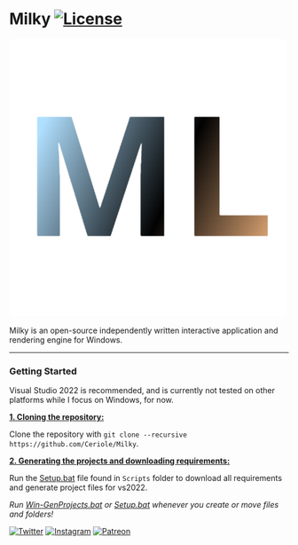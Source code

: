 # Milky [![License](https://img.shields.io/github/license/Ceriole/Milky.svg)](https://github.com/Ceriole/Milky/blob/main/LICENSE)

![Milky](/Resources/Branding/Milky_Logo_500x.png?raw=true "Milky")

Milky is an open-source independently written interactive application and rendering engine for Windows.

***

### Getting Started
Visual Studio 2022 is recommended, and is currently not tested on other platforms while I focus on Windows, for now.

<ins>**1. Cloning the repository:**</ins>

Clone the repository with `git clone --recursive https://github.com/Ceriole/Milky`.

<ins>**2. Generating the projects and downloading requirements:**</ins>

Run the [Setup.bat](https://github.com/Ceriole/Milky/blob/main/Scripts/Setup.bat) file found in `Scripts` folder to download all requirements and generate project files for vs2022.

*Run [Win-GenProjects.bat](https://github.com/Ceriole/Milky/blob/main/Scripts/Win-GenProjects.bat) or [Setup.bat](https://github.com/Ceriole/Milky/blob/main/Scripts/Setup.bat) whenever you create or move files and folders!*

[![Twitter](https://img.shields.io/badge/%40ceriole_arts--blue.svg?style=social&logo=Twitter)](https://twitter.com/ceriole_arts)
[![Instagram](https://img.shields.io/badge/ceriole_arts--red.svg?style=social&logo=Instagram)](https://www.instagram.com/ceriole_arts)
[![Patreon](https://img.shields.io/badge/%40itsss_cereal--green.svg?style=social&logo=Patreon)](https://www.patreon.com/itsss_cereal)
